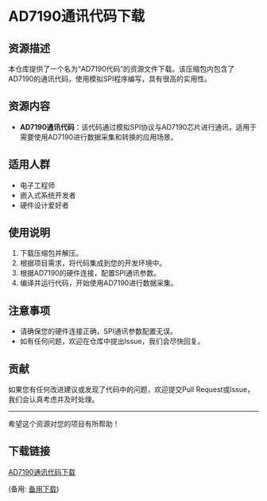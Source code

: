 # AD7190通讯代码下载

## 资源描述

本仓库提供了一个名为“AD7190代码”的资源文件下载。该压缩包内包含了AD7190的通讯代码，使用模拟SPI程序编写，具有很高的实用性。

## 资源内容

- **AD7190通讯代码**：该代码通过模拟SPI协议与AD7190芯片进行通讯，适用于需要使用AD7190进行数据采集和转换的应用场景。

## 适用人群

- 电子工程师
- 嵌入式系统开发者
- 硬件设计爱好者

## 使用说明

1. 下载压缩包并解压。
2. 根据项目需求，将代码集成到您的开发环境中。
3. 根据AD7190的硬件连接，配置SPI通讯参数。
4. 编译并运行代码，开始使用AD7190进行数据采集。

## 注意事项

- 请确保您的硬件连接正确，SPI通讯参数配置无误。
- 如有任何问题，欢迎在仓库中提出Issue，我们会尽快回复。

## 贡献

如果您有任何改进建议或发现了代码中的问题，欢迎提交Pull Request或Issue，我们会认真考虑并及时处理。

---

希望这个资源对您的项目有所帮助！

## 下载链接
[AD7190通讯代码下载](https://pan.quark.cn/s/bcef9593ffdc) 

(备用: [备用下载](https://pan.baidu.com/s/13GZVjUFtgv7ozVYZovzBgw?pwd=1234))
